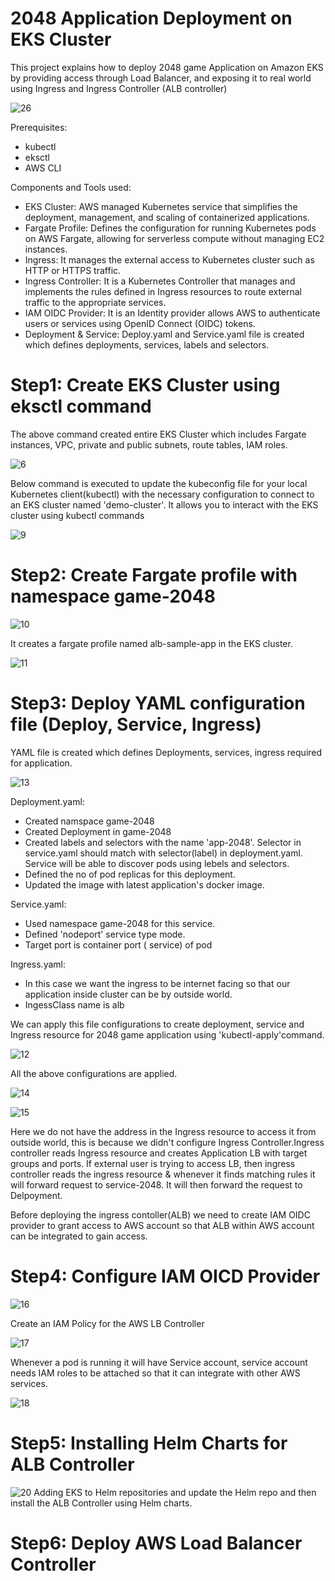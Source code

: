  # 2048 Application Deployment on EKS Cluster

This project explains how to deploy 2048 game Application on Amazon EKS by providing access through Load Balancer, and exposing it to real world using Ingress and Ingress Controller (ALB controller)

![26](https://github.com/user-attachments/assets/3602cdbe-6b7b-4c6a-869a-7f26555c8497)

Prerequisites: 
- kubectl
- eksctl
- AWS CLI

Components and Tools used:
- EKS Cluster: AWS managed Kubernetes service that simplifies the deployment, management, and scaling of containerized applications.
- Fargate Profile: Defines the configuration for running Kubernetes pods on AWS Fargate, allowing for serverless compute without managing EC2 instances.
- Ingress: It manages the external access to Kubernetes cluster such as HTTP or HTTPS traffic.
- Ingress Controller: It is a Kubernetes Controller that manages and implements the rules defined in Ingress resources to route external traffic to the appropriate 
  services.
- IAM OIDC Provider: It is an Identity provider allows AWS to authenticate users or services using OpenID Connect (OIDC) tokens.
- Deployment & Service: Deploy.yaml and Service.yaml file is created which defines deployments, services, labels and selectors.

# Step1: Create EKS Cluster using eksctl command
The above command created entire EKS Cluster which includes Fargate instances, VPC, private and public subnets, route tables, IAM roles.

![6](https://github.com/user-attachments/assets/2e55a340-7752-4c42-aeb9-e8ceed662328)



Below command is executed to update the kubeconfig file for your local Kubernetes client(kubectl) with the necessary configuration to connect to an EKS cluster named 'demo-cluster'. It allows you to interact with the EKS cluster using kubectl commands


![9](https://github.com/user-attachments/assets/e27f7562-9069-4465-a446-822527bee11a)


# Step2: Create Fargate profile with namespace game-2048
![10](https://github.com/user-attachments/assets/3a70f9b7-9bf2-47c4-a3a4-b377ddd06dc5)

It creates a fargate profile named alb-sample-app in the EKS cluster.


![11](https://github.com/user-attachments/assets/d6a05d8f-487a-44e1-b516-0736ac54d453)

# Step3: Deploy YAML configuration file (Deploy, Service, Ingress)
YAML file is created which defines Deployments, services, ingress required for application.

![13](https://github.com/user-attachments/assets/5ca4128c-c0a4-40ce-83e6-8c14b6fa1984)

Deployment.yaml:

- Created namspace game-2048
- Created Deployment in game-2048
- Created labels and selectors with the name 'app-2048'. Selector in service.yaml should match with selector(label) in deployment.yaml. Service will be able to discover pods using lebels and selectors.
- Defined the no of pod replicas for this deployment.
- Updated the image with latest application's docker image.

Service.yaml:

- Used namespace game-2048 for this service.
- Defined 'nodeport' service type mode.
- Target port is container port ( service) of pod

Ingress.yaml:

- In this case we want the ingress to be internet facing so that our application inside cluster can be by outside world.
- IngessClass name is alb

We can apply this file configurations to create deployment, service and Ingress resource for 2048 game application using 'kubectl-apply'command.

![12](https://github.com/user-attachments/assets/13dc68d7-b5df-4c2a-b415-a101cd3c11f6)

All the above configurations are applied.

![14](https://github.com/user-attachments/assets/28ed1acb-777c-4e64-a05a-7ee18b0b5567)



![15](https://github.com/user-attachments/assets/9455cf59-8c4e-4a16-b2fa-d5fc072184a2)

Here we do not have the address in the Ingress resource to access it from outside world, this is because we didn't configure Ingress Controller.Ingress controller reads Ingress resource and creates Application LB with target groups and ports.
If external user is trying to access LB, then ingress controller reads the ingress resource & whenever it finds matching rules it will forward request to service-2048. It will then forward the request to Delpoyment. 

Before deploying the ingress contoller(ALB) we need to create IAM OIDC provider to grant access to AWS account so that ALB within AWS account can be integrated to gain access.

# Step4: Configure IAM OICD Provider 

![16](https://github.com/user-attachments/assets/037b6092-eb6e-4165-bf97-2bce69d41f21)


Create an IAM Policy for the AWS LB Controller

![17](https://github.com/user-attachments/assets/91909c19-ced9-4eb0-8ee4-1c15bb238ee6)

Whenever a pod is running it will have Service account, service account needs IAM roles to be attached so that it can integrate with other AWS services.

![18](https://github.com/user-attachments/assets/e32d621b-e2a8-48d1-83d7-b649120b5ceb)

# Step5: Installing Helm Charts for ALB Controller
![20](https://github.com/user-attachments/assets/96b2571e-ef7a-40a2-b268-75c4c02df43e)
Adding EKS to Helm repositories and update the Helm repo and then install the ALB Controller using Helm charts.

# Step6: Deploy AWS Load Balancer Controller




















  





